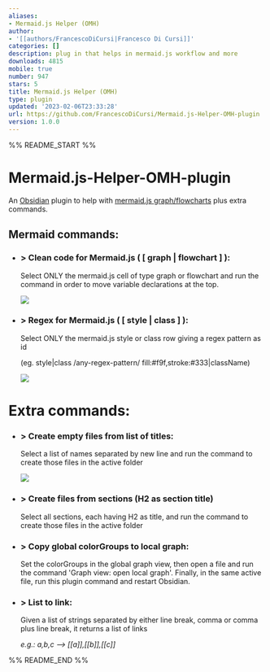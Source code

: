 ```yaml
---
aliases:
- Mermaid.js Helper (OMH)
author:
- '[[authors/FrancescoDiCursi|Francesco Di Cursi]]'
categories: []
description: plug in that helps in mermaid.js workflow and more
downloads: 4815
mobile: true
number: 947
stars: 5
title: Mermaid.js Helper (OMH)
type: plugin
updated: '2023-02-06T23:33:28'
url: https://github.com/FrancescoDiCursi/Mermaid.js-Helper-OMH-plugin
version: 1.0.0
---
```


%% README_START %%

# Mermaid.js-Helper-OMH-plugin
An [Obsidian](https://obsidian.md/) plugin to help with [mermaid.js graph/flowcharts](https://mermaid.js.org/syntax/flowchart.html) plus extra commands.

## Mermaid commands:

- ### \> Clean code for Mermaid.js ( [ graph | flowchart ] ):
  Select ONLY the mermaid.js cell of type graph or flowchart and run the command in order to move variable declarations at the top.
  
  ![](https://github.com/FrancescoDiCursi/Obsidian-Mermaid.js-Helper-OMH-plugin/blob/main/gifs/obsidian%20clean%20text.gif)


- ### \> Regex for Mermaid.js ( [ style | class ] ):
  Select ONLY the mermaid.js style or class row giving a regex pattern as id
  
  (eg. style|class /any-regex-pattern/ fill:#f9f,stroke:#333|className)
  
   ![](https://github.com/FrancescoDiCursi/Obsidian-Mermaid.js-Helper-OMH-plugin/blob/main/gifs/obsidian%20style%20re.gif)

  
# Extra commands:
  
 - ### \> Create empty files from list of titles:
    Select a list of names separated by new line and run the command to create those files in the active folder
      
    ![](https://github.com/FrancescoDiCursi/Obsidian-Mermaid.js-Helper-OMH-plugin/blob/main/gifs/obsidian%20files.gif)
    
- ### \> Create files from sections (H2 as section title)
    Select all sections, each having H2 as title, and run the command to create those files in the active folder
    
    
- ### \> Copy global colorGroups to local graph:
    Set the colorGroups in the global graph view, then open a file and run the command 'Graph view: open local graph'. Finally, in the same active file, run this plugin command and restart Obsidian.


- ### \> List to link:
  Given a list of strings separated by either line break, comma or comma plus line break, it returns a list of links
  
  _e.g.:    a,b,c --> [[a]],[[b]],[[c]]_



%% README_END %%